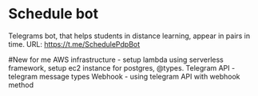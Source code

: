 # Schedule bot
Telegrams bot, that helps students in distance learning, appear in pairs in time.
URL: https://t.me/SchedulePdpBot

#New for me
AWS infrastructure - setup lambda using serverless framework, setup ec2 instance for postgres, @types.
Telegram API - telegram message types
Webhook - using telegram API with webhook method
